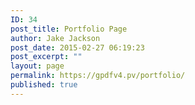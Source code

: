 ```yaml
---
ID: 34
post_title: Portfolio Page
author: Jake Jackson
post_date: 2015-02-27 06:19:23
post_excerpt: ""
layout: page
permalink: https://gpdfv4.pv/portfolio/
published: true
---
```

